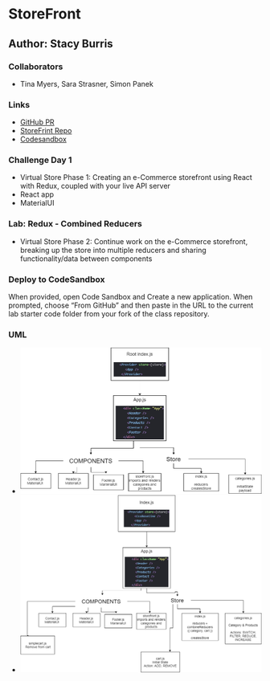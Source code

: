 # StoreFront

## Author: Stacy Burris

### Collaborators

+ Tina Myers, Sara Strasner, Simon Panek

### Links

+ [GitHub PR](https://github.com/stacyburris/storefront/pull/3)
+ [StoreFrint Repo](https://github.com/stacyburris/storefront)
+ [Codesandbox](https://codesandbox.io/s/store-front-xmv7u)

### Challenge Day 1

+ Virtual Store Phase 1: Creating an e-Commerce storefront using React with Redux, coupled with your live API server
+ React app
+ MaterialUI

### Lab: Redux - Combined Reducers

+ Virtual Store Phase 2: Continue work on the e-Commerce storefront, breaking up the store into multiple reducers and sharing functionality/data between components

### Deploy to CodeSandbox

When provided, open Code Sandbox and Create a new application. When prompted, choose “From GitHub” and then paste in the URL to the current lab starter code folder from your fork of the class repository.

### UML

+ ![StoreFront](assets/storeFront1UML.png)
+ ![StoreFront Day 2](assets/storeFrontDay2UML.png)

